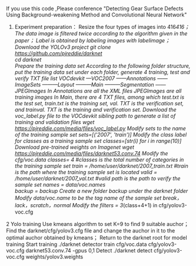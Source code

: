 If you use this code ,Please conference "Detecting Gear Surface Defects Using Background-weakening Method and Convolutional Neural Network"
1. Experiment preparation：
	Resize the four types of images into 416*416；
	The data image is filtered twice according to the algorithm given in the paper；
	Label is obtained by labeling images with labelimage；
	Download the YOLOv3 project
git clone https://github.com/pjreddie/darknet  
cd darknet  
Prepare the training data set
According to the following folder structure, put the training data set under each folder, generate 4 training, test and verify TXT file list
VOCdevkit 
—VOC2007 
——Annotations 
——ImageSets 
———Layout 
———Main 
———Segmentation 
——JPEGImages 
In Annotations are all the XML files 
JPEGImages are all training images 
In Main, there are 4 TXT files, among which test.txt is the test set, train.txt is the training set, val. TXT is the verification set, and trainval. TXT is the training and verification set.
Download the voc_label.py file to the VOCdevkit sibling path to generate a list of training and validation files
wget https://pjreddie.com/media/files/voc_label.py
Modify sets to the name of the training sample set
sets=[('2007', 'train')]
Modify the class label for classes as a training sample set
classes=[str(i) for i in range(10)]
Download pre-trained weights on Imagenet
wget https://pjreddie.com/media/files/darknet53.conv.74
Modify the cfg/voc.data
classes= 4  #classes is the total number of categories in the training sample set
train  = /home/user/darknet/2007_train.txt  #train is the path where the training sample set is located
valid  = /home/user/darknet/2007_val.txt  #valid path is the path to verify the sample set
names = data/voc.names  
backup = backup
Create a new folder backup under the darknet folder
Modify data/voc.name to be the tag name of the sample set
break，lack，scratch，normal
Modify the filters = 3*(class+4+1) in cfg/yolov3-voc.cfg

2 Yolo training
Use kmeans algorithm to set K=9 to find 9 suitable auchor；
Find the darknet/cfg/yolov3.cfg file and change the auchor in it to the optimal auchor obtained by kmeans；
Return to the darknet root for model training
Start training
./darknet detector train cfg/voc.data cfg/yolov3-voc.cfg darknet53.conv.74 -gpus 0,1
Detect
./darknet detect cfg/yolov3-voc.cfg weights/yolov3.weights 
